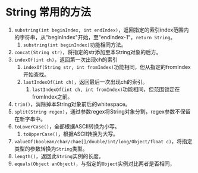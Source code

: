 # String 常用的方法
1. `substring(int beginIndex, int endIndex)`，返回指定的索引index范围内的字符串，从"beginIndex"开始，至"endIndex-1"，`return String`。
	1. `substring(int beginIndex)`功能相同方法。
2. `concat(String str)`，将指定的str添加至本String对象的后方。
3. `indexOf(int ch)`，返回第一次出现ch的索引
	1. `indexOf(String str, int fromIndex)`功能相同，但从指定的fromIndex开始查找。
	2. `lastIndexOf(int ch)`，返回最后一次出现ch的索引。
		1. `lastIndexOf(int ch, int fromIndex)`功能相同，但范围锁定在fromIndex之前。
4. `trim()`，消除掉本String对象前后的whitespace。
5. `split(String regex)`，通过参数regex将String对象分割，regex参数不保留在新字串中。
6. `toLowerCase()`，全部根据ASCII转换为小写。
	1. `toUpperCase()`，根据ASCII转换为大写。
7. `valueOf(boolean/char/chae[]/double/int/long/Object/float c)`，将指定类型的参数转换为`String`类型。
8. `length()`，返回此`String`实例的长度。
9. `equals(Object anObject)`，与指定的`Object`实例对比两者是否相同，
